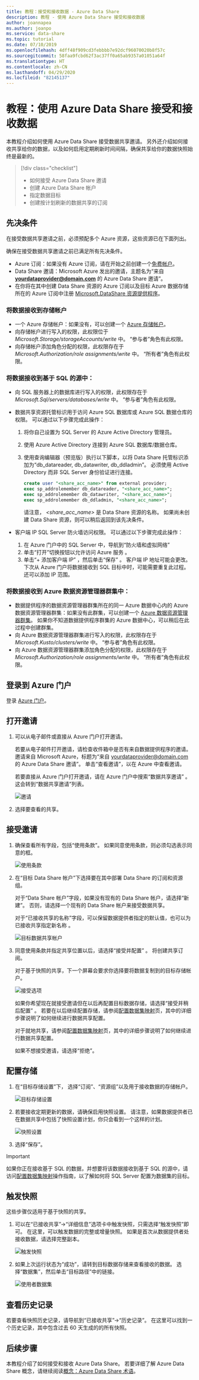 ```yaml
---
title: 教程：接受和接收数据 - Azure Data Share
description: 教程 - 使用 Azure Data Share 接受和接收数据
author: joannapea
ms.author: joanpo
ms.service: data-share
ms.topic: tutorial
ms.date: 07/10/2019
ms.openlocfilehash: 4dff48f909cd3febbbb7e92dcf96070020b8f57c
ms.sourcegitcommit: 58faa9fcbd62f3ac37ff0a65ab9357a01051a64f
ms.translationtype: HT
ms.contentlocale: zh-CN
ms.lasthandoff: 04/29/2020
ms.locfileid: "82145137"
---
```

# <a name="tutorial-accept-and-receive-data-using-azure-data-share"></a>教程：使用 Azure Data Share 接受和接收数据  

本教程介绍如何使用 Azure Data Share 接受数据共享邀请。 另外还介绍如何接收共享给你的数据，以及如何启用定期刷新时间间隔，确保共享给你的数据快照始终是最新的。 

> [!div class="checklist"]
> * 如何接受 Azure Data Share 邀请
> * 创建 Azure Data Share 帐户
> * 指定数据目标
> * 创建按计划刷新的数据共享的订阅

## <a name="prerequisites"></a>先决条件
在接受数据共享邀请之前，必须预配多个 Azure 资源，这些资源已在下面列出。 

确保在接受数据共享邀请之前已满足所有先决条件。 

* Azure 订阅：如果没有 Azure 订阅，请在开始之前创建一个[免费帐户](https://azure.microsoft.com/free/)。
* Data Share 邀请：Microsoft Azure 发出的邀请，主题名为“来自 **<yourdataprovider@domain.com>** 的 Azure Data Share 邀请”。
* 在你将在其中创建 Data Share 资源的 Azure 订阅以及目标 Azure 数据存储所在的 Azure 订阅中注册 [Microsoft.DataShare 资源提供程序](concepts-roles-permissions.md#resource-provider-registration)。

### <a name="receive-data-into-a-storage-account"></a>将数据接收到存储帐户 

* 一个 Azure 存储帐户：如果没有，可以创建一个 [Azure 存储帐户](https://docs.microsoft.com/azure/storage/common/storage-quickstart-create-account)。 
* 向存储帐户进行写入的权限，此权限位于 *Microsoft.Storage/storageAccounts/write* 中。 “参与者”角色有此权限。 
* 向存储帐户添加角色分配的权限，此权限存在于 *Microsoft.Authorization/role assignments/write* 中。 “所有者”角色有此权限。  

### <a name="receive-data-into-a-sql-based-source"></a>将数据接收到基于 SQL 的源中：

* 向 SQL 服务器上的数据库进行写入的权限，此权限存在于 *Microsoft.Sql/servers/databases/write* 中。 “参与者”角色有此权限。 
* 数据共享资源托管标识用于访问 Azure SQL 数据库或 Azure SQL 数据仓库的权限。 可以通过以下步骤完成此操作： 
    1. 将你自己设置为 SQL Server 的 Azure Active Directory 管理员。
    1. 使用 Azure Active Directory 连接到 Azure SQL 数据库/数据仓库。
    1. 使用查询编辑器（预览版）执行以下脚本，以将 Data Share 托管标识添加为“db_datareader, db_datawriter, db_ddladmin”。 必须使用 Active Directory 而非 SQL Server 身份验证进行连接。 

        ```sql
        create user "<share_acc_name>" from external provider; 
        exec sp_addrolemember db_datareader, "<share_acc_name>"; 
        exec sp_addrolemember db_datawriter, "<share_acc_name>"; 
        exec sp_addrolemember db_ddladmin, "<share_acc_name>";
        ```      
        请注意， *<share_acc_name>* 是 Data Share 资源的名称。 如果尚未创建 Data Share 资源，则可以稍后返回到该先决条件。         

* 客户端 IP SQL Server 防火墙访问权限。 可以通过以下步骤完成此操作： 
    1. 在 Azure 门户中的 SQL Server 中，导航到“防火墙和虚拟网络” 
    1. 单击“打开”切换按钮以允许访问 Azure 服务  。
    1. 单击“+ 添加客户端 IP”  ，然后单击“保存”  。 客户端 IP 地址可能会更改。 下次从 Azure 门户将数据接收到 SQL 目标中时，可能需要重复此过程。 还可以添加 IP 范围。 


### <a name="receive-data-into-an-azure-data-explorer-cluster"></a>将数据接收到 Azure 数据资源管理器群集中： 

* 数据提供程序的数据资源管理器群集所在的同一 Azure 数据中心内的 Azure 数据资源管理器群集：如果没有此群集，可以创建一个 [Azure 数据资源管理器群集](https://docs.microsoft.com/azure/data-explorer/create-cluster-database-portal)。 如果你不知道数据提供程序群集的 Azure 数据中心，可以稍后在此过程中创建群集。
* 向 Azure 数据资源管理器群集进行写入的权限，此权限存在于 *Microsoft.Kusto/clusters/write* 中。 “参与者”角色有此权限。 
* 向 Azure 数据资源管理器群集添加角色分配的权限，此权限存在于 *Microsoft.Authorization/role assignments/write* 中。 “所有者”角色有此权限。 

## <a name="sign-in-to-the-azure-portal"></a>登录到 Azure 门户

登录 [Azure 门户](https://portal.azure.com/)。

## <a name="open-invitation"></a>打开邀请

1. 可以从电子邮件或直接从 Azure 门户打开邀请。 

   若要从电子邮件打开邀请，请检查收件箱中是否有来自数据提供程序的邀请。 邀请来自 Microsoft Azure，标题为“来自 <yourdataprovider@domain.com> 的 Azure Data Share 邀请”。  单击“查看邀请”，以在 Azure 中查看邀请。  

   若要直接从 Azure 门户打开邀请，请在 Azure 门户中搜索“数据共享邀请”  。 这会转到“数据共享邀请”列表。

   ![邀请](./media/invitations.png "邀请列表") 

1. 选择要查看的共享。 

## <a name="accept-invitation"></a>接受邀请
1. 确保查看所有字段，包括“使用条款”。  如果同意使用条款，则必须勾选表示同意的框。 

   ![使用条款](./media/terms-of-use.png "使用条款") 

1. 在“目标 Data Share 帐户”下选择要在其中部署 Data Share 的订阅和资源组。  

   对于“Data Share 帐户”字段，如果没有现有的 Data Share 帐户，请选择“新建”。   否则，请选择一个现有的 Data Share 帐户来接受数据共享。 

   对于“已接收共享的名称”字段，可以保留数据提供者指定的默认值，也可以为已接收共享指定新名称  。 

   ![目标数据共享帐户](./media/target-data-share.png "目标数据共享帐户") 

1. 同意使用条款并指定共享位置以后，请选择“接受并配置”  。 将创建共享订阅。

   对于基于快照的共享，下一个屏幕会要求你选择要将数据复制到的目标存储帐户。 

   ![接受选项](./media/accept-options.png "接受选项") 

   如果你希望现在就接受邀请但在以后再配置目标数据存储，请选择“接受并稍后配置”  。 若要在以后继续配置存储，请参阅[配置数据集映射](how-to-configure-mapping.md)页，其中的详细步骤说明了如何继续进行数据共享配置。 

   对于就地共享，请参阅[配置数据集映射](how-to-configure-mapping.md)页，其中的详细步骤说明了如何继续进行数据共享配置。 

   如果不想接受邀请，请选择“拒绝”。  

## <a name="configure-storage"></a>配置存储
1. 在“目标存储设置”下，  选择“订阅”、“资源组”以及用于接收数据的存储帐户。 

   ![目标存储设置](./media/target-storage-settings.png "目标存储") 

1. 若要接收定期更新的数据，请确保启用快照设置。 请注意，如果数据提供者已在数据共享中包括了快照设置计划，你只会看到一个这样的计划。 

   ![快照设置](./media/snapshot-settings.png "快照设置") 

1. 选择“保存”。  

> [!IMPORTANT]
> 如果你正在接收基于 SQL 的数据，并想要将该数据接收到基于 SQL 的源中，请访问[配置数据集映射](how-to-configure-mapping.md)操作指南，以了解如何将 SQL Server 配置为数据集的目标。 

## <a name="trigger-a-snapshot"></a>触发快照
这些步骤仅适用于基于快照的共享。

1. 可以在“已接收共享”->“详细信息”选项卡中触发快照，只需选择“触发快照”即可。  在这里，可以触发数据的完整或增量快照。 如果是首次从数据提供者处接收数据，请选择完整副本。 

   ![触发快照](./media/trigger-snapshot.png "触发快照") 

1. 如果上次运行状态为“成功”，请转到目标数据存储来查看接收的数据。  选择“数据集”，然后单击“目标路径”中的链接。  

   ![使用者数据集](./media/consumer-datasets.png "使用者数据集映射") 

## <a name="view-history"></a>查看历史记录
若要查看快照历史记录，请导航到“已接收共享”->“历史记录”。 在这里可以找到一个历史记录，其中包含过去 60 天生成的的所有快照。 

## <a name="next-steps"></a>后续步骤
本教程介绍了如何接受和接收 Azure Data Share。 若要详细了解 Azure Data Share 概念，请继续阅读[概念：Azure Data Share 术语](terminology.md)。